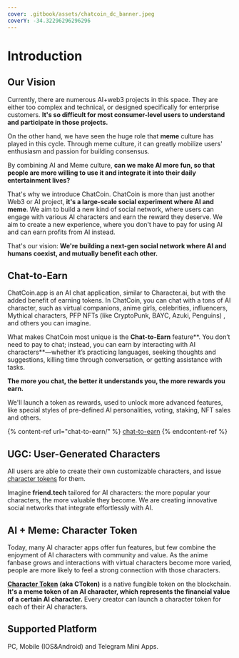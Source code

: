 ```yaml
---
cover: .gitbook/assets/chatcoin_dc_banner.jpeg
coverY: -34.32296296296296
---
```


# Introduction

## Our Vision

Currently, there are numerous AI+web3 projects in this space. They are either too complex and technical, or designed specifically for enterprise customers. **It's so difficult for most consumer-level users to understand and participate in those projects.**

On the other hand, we have seen the huge role that **meme** culture has played in this cycle. Through meme culture, it can greatly mobilize users' enthusiasm and passion for building consensus.

By combining AI and Meme culture, **can we make AI more fun, so that people are more willing to use it and integrate it into their daily entertainment lives?**

That's why we introduce ChatCoin. ChatCoin is more than just another Web3 or AI project, **it's a large-scale social experiment where AI and meme**. We aim to build a new kind of social network, where users can engage with various AI characters and earn the reward they deserve. We aim to create a new experience, where you don't have to pay for using AI and can earn profits from AI instead.

That's our vision: **We're building a next-gen social network where AI and humans coexist, and mutually benefit each other.**&#x20;

## Chat-to-Earn

ChatCoin.app is an AI chat application, similar to Character.ai, but with the added benefit of earning tokens. In ChatCoin, you can chat with a tons of AI character, such as virtual companions, anime girls, celebrities, influencers, Mythical characters, PFP NFTs (like CryptoPunk, BAYC, Azuki, Penguins) , and others you can imagine.

What makes ChatCoin most unique is the **Chat-to-Earn** feature**. You don’t need to pay to chat; instead, you can earn by interacting with AI characters**—whether it’s practicing languages, seeking thoughts and suggestions, killing time through conversation, or getting assistance with tasks.

**The more you chat, the better it understands you, the more rewards you earn.**

We'll launch a token as rewards, used to unlock more advanced features, like special styles of pre-defined AI personalities, voting, staking, NFT sales and others.

{% content-ref url="chat-to-earn/" %}
[chat-to-earn](chat-to-earn/)
{% endcontent-ref %}

## UGC: User-Generated Characters

All users are able to create their own customizable characters, and issue [character tokens](character-token-ai+meme.md) for them.&#x20;

Imagine **friend.tech** tailored for AI characters: the more popular your characters, the more valuable they become. We are creating innovative social networks that integrate effortlessly with AI.

## AI + Meme: Character Token

Today, many AI character apps offer fun features, but few combine the enjoyment of AI characters with community and value. As the anime fanbase grows and interactions with virtual characters become more varied, people are more likely to feel a strong connection with those characters.

[**Character Token**](character-token-ai+meme.md) **(aka CToken)** is a native fungible token on the blockchain. **It's a meme token of an AI character, which represents the financial value of a certain AI character.** Every creator can launch a character token for each of their AI characters.

## Supported Platform

PC, Mobile (IOS\&Android) and Telegram Mini Apps.
